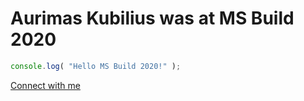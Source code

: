 # Aurimas Kubilius was at MS Build 2020

```js
console.log( "Hello MS Build 2020!" );
```

[Connect with me](https://www.linkedin.com/in/AurimasKubilius/?fbclid=IwAR1ONOCPbKnhPEMm3AMsZAtRJmGkRcc_7fFQuKWChWLXKkhaYOGEf8U6BEA)



